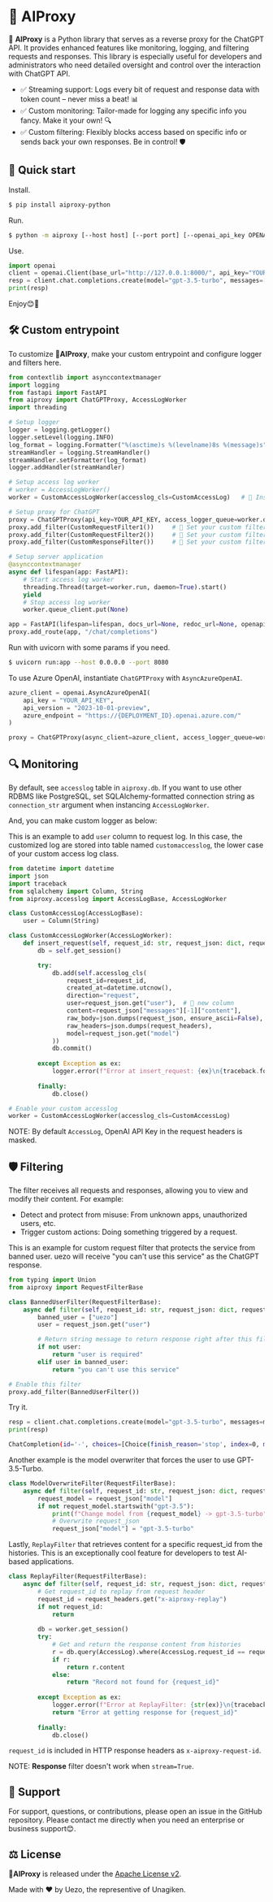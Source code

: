 # 🦉 AIProxy

🦉 **AIProxy** is a Python library that serves as a reverse proxy for the ChatGPT API. It provides enhanced features like monitoring, logging, and filtering requests and responses. This library is especially useful for developers and administrators who need detailed oversight and control over the interaction with ChatGPT API.

- ✅ Streaming support: Logs every bit of request and response data with token count – never miss a beat! 📊
- ✅ Custom monitoring: Tailor-made for logging any specific info you fancy. Make it your own! 🔍
- ✅ Custom filtering: Flexibly blocks access based on specific info or sends back your own responses. Be in control! 🛡️


## 🚀 Quick start

Install.

```sh
$ pip install aiproxy-python
```

Run.

```sh
$ python -m aiproxy [--host host] [--port port] [--openai_api_key OPENAI_API_KEY]
```

Use.

```python
import openai
client = openai.Client(base_url="http://127.0.0.1:8000/", api_key="YOUR_API_KEY")
resp = client.chat.completions.create(model="gpt-3.5-turbo", messages=[{"role": "user", "content": "hello!"}])
print(resp)
```

Enjoy😊🦉


## 🛠️ Custom entrypoint

To customize **🦉AIProxy**, make your custom entrypoint and configure logger and filters here.

```python
from contextlib import asynccontextmanager
import logging
from fastapi import FastAPI
from aiproxy import ChatGPTProxy, AccessLogWorker
import threading

# Setup logger
logger = logging.getLogger()
logger.setLevel(logging.INFO)
log_format = logging.Formatter("%(asctime)s %(levelname)8s %(message)s")
streamHandler = logging.StreamHandler()
streamHandler.setFormatter(log_format)
logger.addHandler(streamHandler)

# Setup access log worker
# worker = AccessLogWorker()
worker = CustomAccessLogWorker(accesslog_cls=CustomAccessLog)   # 🌟 Instantiate your custom access log worker

# Setup proxy for ChatGPT
proxy = ChatGPTProxy(api_key=YOUR_API_KEY, access_logger_queue=worker.queue_client)
proxy.add_filter(CustomRequestFilter1())     # 🌟 Set your custom filter(s)
proxy.add_filter(CustomRequestFilter2())     # 🌟 Set your custom filter(s)
proxy.add_filter(CustomResponseFilter())     # 🌟 Set your custom filter(s)

# Setup server application
@asynccontextmanager
async def lifespan(app: FastAPI):
    # Start access log worker
    threading.Thread(target=worker.run, daemon=True).start()
    yield
    # Stop access log worker
    worker.queue_client.put(None)

app = FastAPI(lifespan=lifespan, docs_url=None, redoc_url=None, openapi_url=None)
proxy.add_route(app, "/chat/completions")
```

Run with uvicorn with some params if you need.

```sh
$ uvicorn run:app --host 0.0.0.0 --port 8080
```

To use Azure OpenAI, instantiate `ChatGPTProxy` with `AsyncAzureOpenAI`.

```python
azure_client = openai.AsyncAzureOpenAI(
    api_key = "YOUR_API_KEY",
    api_version = "2023-10-01-preview",
    azure_endpoint = "https://{DEPLOYMENT_ID}.openai.azure.com/"
)

proxy = ChatGPTProxy(async_client=azure_client, access_logger_queue=worker.queue_client)
```


## 🔍 Monitoring

By default, see `accesslog` table in `aiproxy.db`. If you want to use other RDBMS like PostgreSQL, set SQLAlchemy-formatted connection string as `connection_str` argument when instancing `AccessLogWorker`.

And, you can make custom logger as below:

This is an example to add `user` column to request log. In this case, the customized log are stored into table named `customaccesslog`, the lower case of your custom access log class.

```python
from datetime import datetime
import json
import traceback
from sqlalchemy import Column, String
from aiproxy.accesslog import AccessLogBase, AccessLogWorker

class CustomAccessLog(AccessLogBase):
    user = Column(String)

class CustomAccessLogWorker(AccessLogWorker):
    def insert_request(self, request_id: str, request_json: dict, request_headers: dict):
        db = self.get_session()

        try:
            db.add(self.accesslog_cls(
                request_id=request_id,
                created_at=datetime.utcnow(),
                direction="request",
                user=request_json.get("user"),  # 🌟 new column
                content=request_json["messages"][-1]["content"],
                raw_body=json.dumps(request_json, ensure_ascii=False),
                raw_headers=json.dumps(request_headers),
                model=request_json.get("model")
            ))
            db.commit()
        
        except Exception as ex:
            logger.error(f"Error at insert_request: {ex}\n{traceback.format_exc()}")
        
        finally:
            db.close()

# Enable your custom accesslog
worker = CustomAccessLogWorker(accesslog_cls=CustomAccessLog)
```

NOTE: By default `AccessLog`, OpenAI API Key in the request headers is masked.


## 🛡️ Filtering

The filter receives all requests and responses, allowing you to view and modify their content. For example:

- Detect and protect from misuse: From unknown apps, unauthorized users, etc.
- Trigger custom actions: Doing something triggered by a request.

This is an example for custom request filter that protects the service from banned user. uezo will receive "you can't use this service" as the ChatGPT response.

```python
from typing import Union
from aiproxy import RequestFilterBase

class BannedUserFilter(RequestFilterBase):
    async def filter(self, request_id: str, request_json: dict, request_headers: dict) -> Union[str, None]:
        banned_user = ["uezo"]
        user = request_json.get("user")

        # Return string message to return response right after this filter ends (not to call ChatGPT)
        if not user:
            return "user is required"
        elif user in banned_user:
            return "you can't use this service"

# Enable this filter
proxy.add_filter(BannedUserFilter())
```

Try it.

```python
resp = client.chat.completions.create(model="gpt-3.5-turbo", messages=messages, user="uezo")
print(resp)
```
```sh
ChatCompletion(id='-', choices=[Choice(finish_reason='stop', index=0, message=ChatCompletionMessage(content="you can't use this service", role='assistant', function_call=None, tool_calls=None))], created=0, model='request_filter', object='chat.completion', system_fingerprint=None, usage=CompletionUsage(completion_tokens=0, prompt_tokens=0, total_tokens=0))
```

Another example is the model overwriter that forces the user to use GPT-3.5-Turbo.

```python
class ModelOverwriteFilter(RequestFilterBase):
    async def filter(self, request_id: str, request_json: dict, request_headers: dict) -> Union[str, None]:
        request_model = request_json["model"]
        if not request_model.startswith("gpt-3.5"):
            print(f"Change model from {request_model} -> gpt-3.5-turbo")
            # Overwrite request_json
            request_json["model"] = "gpt-3.5-turbo"
```

Lastly, `ReplayFilter` that retrieves content for a specific request_id from the histories. This is an exceptionally cool feature for developers to test AI-based applications.

```python
class ReplayFilter(RequestFilterBase):
    async def filter(self, request_id: str, request_json: dict, request_headers: dict) -> Union[str, None]:
        # Get request_id to replay from request header
        request_id = request_headers.get("x-aiproxy-replay")
        if not request_id:
            return
        
        db = worker.get_session()
        try:
            # Get and return the response content from histories
            r = db.query(AccessLog).where(AccessLog.request_id == request_id, AccessLog.direction == "response").first()
            if r:
                return r.content
            else:
                return "Record not found for {request_id}"
        
        except Exception as ex:
            logger.error(f"Error at ReplayFilter: {str(ex)}\n{traceback.format_exc()}")
            return "Error at getting response for {request_id}"
        
        finally:
            db.close()
```

`request_id` is included in HTTP response headers as `x-aiproxy-request-id`.

NOTE: **Response** filter doesn't work when `stream=True`.


## 🛟 Support

For support, questions, or contributions, please open an issue in the GitHub repository. Please contact me directly when you need an enterprise or business support😊.


## ⚖️ License

**🦉AIProxy** is released under the [Apache License v2](LICENSE).

Made with ❤️ by Uezo, the representive of Unagiken.
